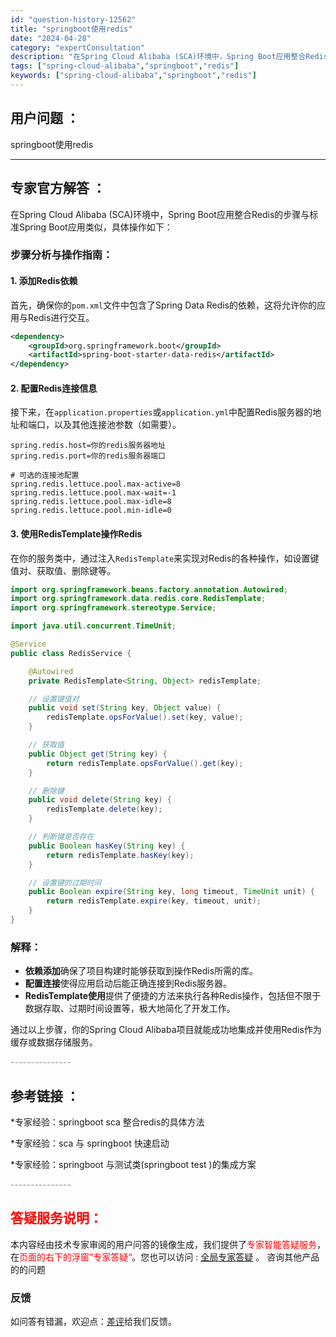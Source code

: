 ```yaml
---
id: "question-history-12562"
title: "springboot使用redis"
date: "2024-04-28"
category: "expertConsultation"
description: "在Spring Cloud Alibaba (SCA)环境中，Spring Boot应用整合Redis的步骤与标准Spring Boot应用类似，具体操作如下：### 步骤分析与操作指南：#### 1. 添加Redis依赖首先，确保你的`pom.xml`文件中包含了Spring Data Redis"
tags: ["spring-cloud-alibaba","springboot","redis"]
keywords: ["spring-cloud-alibaba","springboot","redis"]
---
```


## 用户问题 ： 
 springboot使用redis  

---------------
## 专家官方解答 ：

在Spring Cloud Alibaba (SCA)环境中，Spring Boot应用整合Redis的步骤与标准Spring Boot应用类似，具体操作如下：

### 步骤分析与操作指南：

#### 1. 添加Redis依赖
首先，确保你的`pom.xml`文件中包含了Spring Data Redis的依赖，这将允许你的应用与Redis进行交互。
```xml
<dependency>
    <groupId>org.springframework.boot</groupId>
    <artifactId>spring-boot-starter-data-redis</artifactId>
</dependency>
```

#### 2. 配置Redis连接信息
接下来，在`application.properties`或`application.yml`中配置Redis服务器的地址和端口，以及其他连接池参数（如需要）。
```properties
spring.redis.host=你的redis服务器地址
spring.redis.port=你的redis服务器端口

# 可选的连接池配置
spring.redis.lettuce.pool.max-active=8
spring.redis.lettuce.pool.max-wait=-1
spring.redis.lettuce.pool.max-idle=8
spring.redis.lettuce.pool.min-idle=0
```

#### 3. 使用RedisTemplate操作Redis
在你的服务类中，通过注入`RedisTemplate`来实现对Redis的各种操作，如设置键值对、获取值、删除键等。
```java
import org.springframework.beans.factory.annotation.Autowired;
import org.springframework.data.redis.core.RedisTemplate;
import org.springframework.stereotype.Service;

import java.util.concurrent.TimeUnit;

@Service
public class RedisService {

    @Autowired
    private RedisTemplate<String, Object> redisTemplate;

    // 设置键值对
    public void set(String key, Object value) {
        redisTemplate.opsForValue().set(key, value);
    }

    // 获取值
    public Object get(String key) {
        return redisTemplate.opsForValue().get(key);
    }

    // 删除键
    public void delete(String key) {
        redisTemplate.delete(key);
    }

    // 判断键是否存在
    public Boolean hasKey(String key) {
        return redisTemplate.hasKey(key);
    }

    // 设置键的过期时间
    public Boolean expire(String key, long timeout, TimeUnit unit) {
        return redisTemplate.expire(key, timeout, unit);
    }
}
```

### 解释：
- **依赖添加**确保了项目构建时能够获取到操作Redis所需的库。
- **配置连接**使得应用启动后能正确连接到Redis服务器。
- **RedisTemplate使用**提供了便捷的方法来执行各种Redis操作，包括但不限于数据存取、过期时间设置等，极大地简化了开发工作。

通过以上步骤，你的Spring Cloud Alibaba项目就能成功地集成并使用Redis作为缓存或数据存储服务。


<font color="#949494">---------------</font> 


## 参考链接 ：

*专家经验：springboot sca 整合redis的具体方法 
 
 *专家经验：sca 与 springboot 快速启动 
 
 *专家经验：springboot 与测试类(springboot test )的集成方案 


 <font color="#949494">---------------</font> 
 


## <font color="#FF0000">答疑服务说明：</font> 

本内容经由技术专家审阅的用户问答的镜像生成，我们提供了<font color="#FF0000">专家智能答疑服务</font>，在<font color="#FF0000">页面的右下的浮窗”专家答疑“</font>。您也可以访问 : [全局专家答疑](https://answer.opensource.alibaba.com/docs/intro) 。 咨询其他产品的的问题

### 反馈
如问答有错漏，欢迎点：[差评](https://ai.nacos.io/user/feedbackByEnhancerGradePOJOID?enhancerGradePOJOId=12655)给我们反馈。
